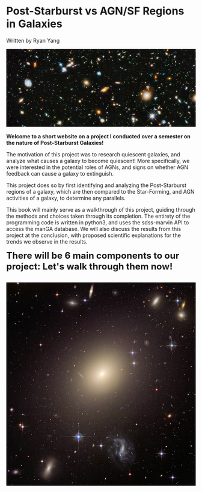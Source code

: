 # Post-Starburst vs AGN/SF Regions in Galaxies
Written by Ryan Yang

![](/book_images/nasa_galaxies.jpg)

**Welcome to a short website on a project I conducted over a semester on the nature of Post-Starburst Galaxies!**

The motivation of this project was to research quiescent galaxies, and analyze what causes a galaxy to become quiescent! More specifically, we were interested in the potential roles of AGNs, and signs on whether AGN feedback can cause a galaxy to extinguish.

This project does so by first identifying and analyzing the Post-Starburst regions of a galaxy, which are then compared to the Star-Forming, and AGN activities of a galaxy, to determine any parallels.

This book will mainly serve as a walkthrough of this project, guiding through the methods and choices taken through its completion.
The entirety of the programming code is written in python3, and uses the sdss-marvin API to access the manGA database. We will also discuss the results from this project at the conclusion, with proposed scientific explanations for the trends we observe in the results. 

<font size = "5">**There will be 6 main components to our project: Let's walk through them now!**</font>

```{tableofcontents}
```
![](/book_images/nasa_deadgalaxy.jpg)